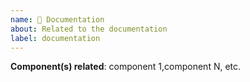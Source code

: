 ```yaml
---
name: 📝 Documentation
about: Related to the documentation
label: documentation
---
```


**Component(s) related**: component 1,component N, etc.

<!-- A clear and concise description of the problem. -->
